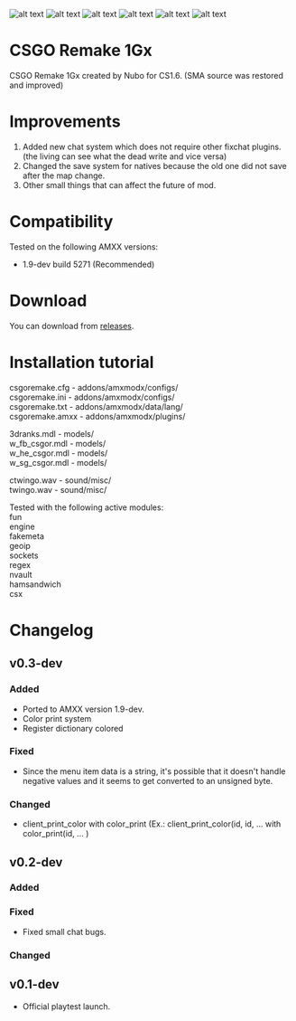 ![alt text](https://i.imgur.com/srecEyR.jpg)
![alt text](https://i.imgur.com/RUWoYXR.jpg)
![alt text](https://i.imgur.com/9cxhlMC.jpg)
![alt text](https://i.imgur.com/8zlZkTM.jpg)
![alt text](https://i.imgur.com/Z0maBTr.jpg)
![alt text](https://i.imgur.com/DJJMSZY.jpg)

# CSGO Remake 1Gx
CSGO Remake 1Gx created by Nubo for CS1.6. (SMA source was restored and improved)

# Improvements
1. Added new chat system which does not require other fixchat plugins. (the living can see what the dead write and vice versa)
2. Changed the save system for natives because the old one did not save after the map change.
3. Other small things that can affect the future of mod.

# Compatibility
Tested on the following AMXX versions:
- 1.9-dev build 5271 (Recommended)

# Download
You can download from <a href="https://github.com/kuamquat940/csgoremake/releases">releases</a>.

# Installation tutorial

csgoremake.cfg - addons/amxmodx/configs/ <br />
csgoremake.ini - addons/amxmodx/configs/ <br />
csgoremake.txt - addons/amxmodx/data/lang/ <br />
csgoremake.amxx - addons/amxmodx/plugins/ <br />

3dranks.mdl - models/ <br />
w_fb_csgor.mdl - models/ <br />
w_he_csgor.mdl - models/ <br />
w_sg_csgor.mdl - models/ <br />

ctwingo.wav - sound/misc/ <br />
twingo.wav - sound/misc/ <br />

Tested with the following active modules: <br />
fun <br />
engine <br />
fakemeta <br />
geoip <br />
sockets <br />
regex <br />
nvault <br />
hamsandwich <br />
csx

# Changelog
## v0.3-dev

### Added

- Ported to AMXX version 1.9-dev.
- Color print system
- Register dictionary colored

### Fixed

- Since the menu item data is a string, it's possible that it doesn't handle negative values and it seems to get converted to an unsigned byte.

### Changed

- client_print_color with color_print (Ex.: client_print_color(id, id, ... with  color_print(id, ... )

## v0.2-dev

### Added
### Fixed

- Fixed small chat bugs.

### Changed

## v0.1-dev

- Official playtest launch.
